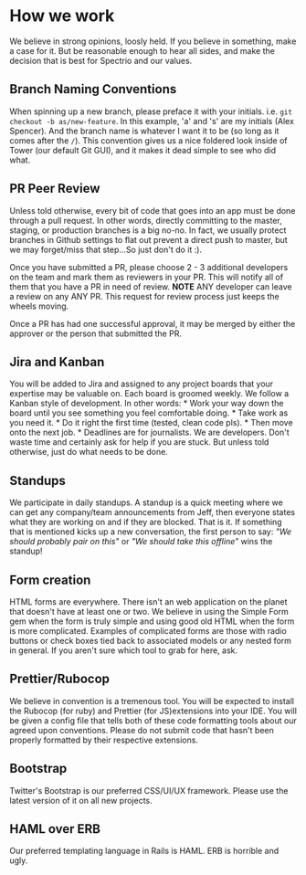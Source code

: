 # How we work
We believe in strong opinions, loosly held. If you believe in something, make a case for it. But be reasonable enough to hear all sides, and make the decision that is best for Spectrio and our values.

## Branch Naming Conventions
When spinning up a new branch, please preface it with your initials. i.e.  `git checkout -b as/new-feature`. In this example, 'a' and 's' are my initials (Alex Spencer). And the branch name is whatever I want it to be (so long as it comes after the `/`). This convention gives us a nice foldered look inside of Tower (our default Git GUI), and it makes it dead simple to see who did what.

## PR Peer Review
Unless told otherwise, every bit of code that goes into an app must be done through a pull request. In other words, directly committing to the master, staging, or production branches is a big no-no. In fact, we usually protect branches in Github settings to flat out prevent a direct push to master, but we may forget/miss that step...So just don't do it :).

Once you have submitted a PR, please choose 2 - 3 additional developers on the team and mark them as reviewers in your PR. This will notify all of them that you have a PR in need of review. **NOTE** ANY developer can leave a review on any ANY PR. This request for review process just keeps the wheels moving.

Once a PR has had one successful approval, it may be merged by either the approver or the person that submitted the PR.

## Jira and Kanban
You will be added to Jira and assigned to any project boards that your expertise may be valuable on. Each board is groomed weekly. We follow a Kanban style of development. In other words: 
    * Work your way down the board until you see something you feel comfortable doing.
    * Take work as you need it.
    * Do it right the first time (tested, clean code pls).
    * Then move onto the next job.
    * Deadlines are for journalists. We are developers. Don't waste time and certainly ask for help if you are stuck. But unless told otherwise, just do what needs to be done.

## Standups
We participate in daily standups. A standup is a quick meeting where we can get any company/team announcements from Jeff, then everyone states what they are working on and if they are blocked. That is it. If something that is mentioned kicks up a new conversation, the first person to say: _"We should probably pair on this"_ or _"We should take this offline"_ wins the standup!

## Form creation
HTML forms are everywhere. There isn't an web application on the planet that doesn't have at least one or two. We believe in using the Simple Form gem when the form is truly simple and using good old HTML when the form is more complicated. Examples of complicated forms are those with radio buttons or check boxes tied back to associated models or any nested form in general. If you aren't sure which tool to grab for here, ask.

## Prettier/Rubocop
We believe in convention is a tremenous tool. You will be expected to install the Rubocop (for ruby) and Prettier (for JS)extensions into your IDE. You will be given a config file that tells both of these code formatting tools about our agreed upon conventions. Please do not submit code that hasn't been properly formatted by their respective extensions.

## Bootstrap
Twitter's Bootstrap is our preferred CSS/UI/UX framework. Please use the latest version of it on all new projects.

## HAML over ERB
Our preferred templating language in Rails is HAML. ERB is horrible and ugly.
